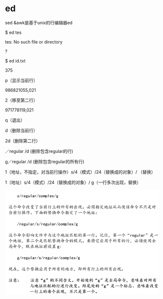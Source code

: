 # ed

sed &awk是基于unix的行编辑器ed

$ ed tes

tes: No such file or directory

?

$ ed id.txt

375

p（显示当前行）

986821055,021

2（移至第二行）

971778119,021

q（退出）

d（删除当前行）

2d（删除第二行）

／regular /d  \(删除包含regular的行\)

g／regular /d \(删除包含regular的所有行\)

1（地址，不指定，对当前行操作）s/4（模式）/24（替换成的对象）/ （替换）

1（地址）s/4（模式）/24（替换成的对象）/ g（一行多次出现，替换）

![](/assets/imported.png)

